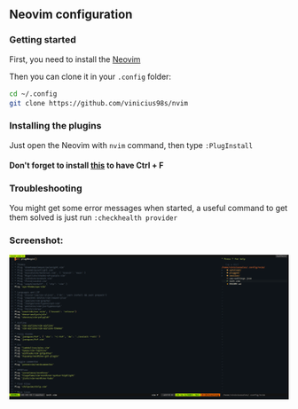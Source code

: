 ## Neovim configuration

### Getting started
First, you need to install the [Neovim](https://github.com/neovim/neovim/wiki/Installing-Neovim)

Then you can clone it in your `.config` folder:
```sh
cd ~/.config
git clone https://github.com/vinicius98s/nvim
```

### Installing the plugins
Just open the Neovim with `nvim` command, then type `:PlugInstall`

#### Don't forget to install [this](https://github.com/ggreer/the_silver_searcher) to have Ctrl + F

### Troubleshooting
You might get some error messages when started, a useful command to get them solved is just run `:checkhealth provider`

### Screenshot:
<img src="https://github.com/vinicius98s/nvim/blob/master/.github/Screenshot%20from%202021-05-25%2016-59-46.png?raw=true" />
